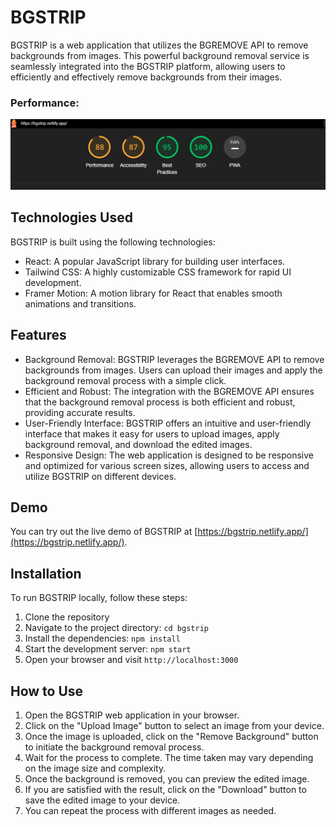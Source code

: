 # BGSTRIP

BGSTRIP is a web application that utilizes the BGREMOVE API to remove backgrounds from images. This powerful background removal service is seamlessly integrated into the BGSTRIP platform, allowing users to efficiently and effectively remove backgrounds from their images.

### Performance:
![performance](performance.png)
## Technologies Used

BGSTRIP is built using the following technologies:

- React: A popular JavaScript library for building user interfaces.
- Tailwind CSS: A highly customizable CSS framework for rapid UI development.
- Framer Motion: A motion library for React that enables smooth animations and transitions.

## Features

- Background Removal: BGSTRIP leverages the BGREMOVE API to remove backgrounds from images. Users can upload their images and apply the background removal process with a simple click.
- Efficient and Robust: The integration with the BGREMOVE API ensures that the background removal process is both efficient and robust, providing accurate results.
- User-Friendly Interface: BGSTRIP offers an intuitive and user-friendly interface that makes it easy for users to upload images, apply background removal, and download the edited images.
- Responsive Design: The web application is designed to be responsive and optimized for various screen sizes, allowing users to access and utilize BGSTRIP on different devices.

## Demo

You can try out the live demo of BGSTRIP at [https://bgstrip.netlify.app/](https://bgstrip.netlify.app/).

## Installation

To run BGSTRIP locally, follow these steps:

1. Clone the repository
2. Navigate to the project directory: `cd bgstrip`
3. Install the dependencies: `npm install`
4. Start the development server: `npm start`
5. Open your browser and visit `http://localhost:3000`

## How to Use

1. Open the BGSTRIP web application in your browser.
2. Click on the "Upload Image" button to select an image from your device.
3. Once the image is uploaded, click on the "Remove Background" button to initiate the background removal process.
4. Wait for the process to complete. The time taken may vary depending on the image size and complexity.
5. Once the background is removed, you can preview the edited image.
6. If you are satisfied with the result, click on the "Download" button to save the edited image to your device.
7. You can repeat the process with different images as needed.

